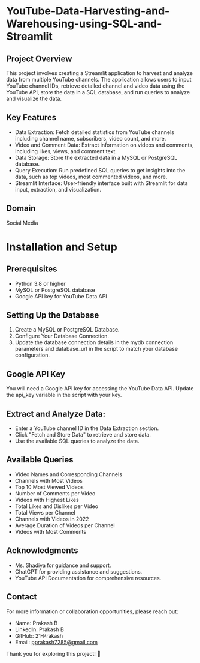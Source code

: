 # YouTube-Data-Harvesting-and-Warehousing-using-SQL-and-Streamlit

## Project Overview
This project involves creating a Streamlit application to harvest and analyze data from multiple YouTube channels. The application allows users to input YouTube channel IDs, retrieve detailed channel and video data using the YouTube API, store the data in a SQL database, and run queries to analyze and visualize the data.

## Key Features
* Data Extraction: Fetch detailed statistics from YouTube channels including channel name, subscribers, video count, and more.
* Video and Comment Data: Extract information on videos and comments, including likes, views, and comment text.
* Data Storage: Store the extracted data in a MySQL or PostgreSQL database.
* Query Execution: Run predefined SQL queries to get insights into the data, such as top videos, most commented videos, and more.
* Streamlit Interface: User-friendly interface built with Streamlit for data input, extraction, and visualization.

## Domain
Social Media

# Installation and Setup
## Prerequisites
* Python 3.8 or higher
* MySQL or PostgreSQL database
* Google API key for YouTube Data API

## Setting Up the Database
1. Create a MySQL or PostgreSQL Database.
2. Configure Your Database Connection.
3. Update the database connection details in the mydb connection parameters and database_url in the script to match your database configuration.

## Google API Key
You will need a Google API key for accessing the YouTube Data API. Update the api_key variable in the script with your key.

## Extract and Analyze Data:

* Enter a YouTube channel ID in the Data Extraction section.
* Click "Fetch and Store Data" to retrieve and store data.
* Use the available SQL queries to analyze the data.

## Available Queries
* Video Names and Corresponding Channels
* Channels with Most Videos
* Top 10 Most Viewed Videos
* Number of Comments per Video
* Videos with Highest Likes
* Total Likes and Dislikes per Video
* Total Views per Channel
* Channels with Videos in 2022
* Average Duration of Videos per Channel
* Videos with Most Comments

## Acknowledgments
* Ms. Shadiya for guidance and support.
* ChatGPT for providing assistance and suggestions.
* YouTube API Documentation for comprehensive resources.

## Contact
For more information or collaboration opportunities, please reach out:
* Name: Prakash B
* LinkedIn: Prakash B
* GitHub: 21-Prakash
* Email: pprakash7285@gmail.com

Thank you for exploring this project! 🚀
